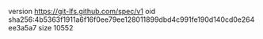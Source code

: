 version https://git-lfs.github.com/spec/v1
oid sha256:4b5363f1911a6f16f0ee79ee128011899dbd4c991fe190d140cd0e264ee3a5a7
size 10552

